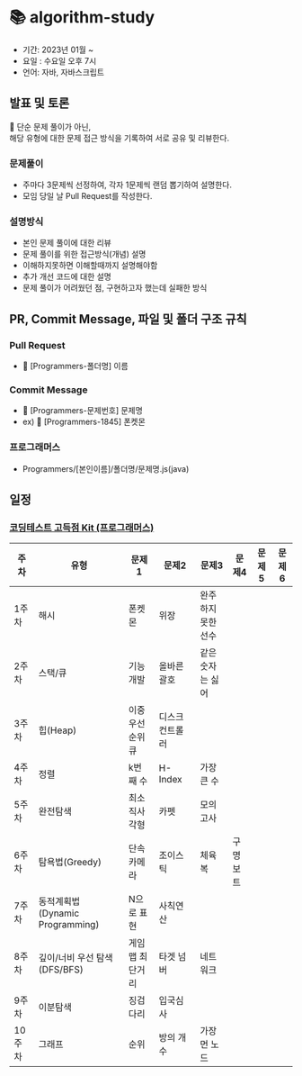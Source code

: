 # 📚 algorithm-study
- 기간: 2023년 01월 ~
- 요일 : 수요일 오후 7시
- 언어: 자바, 자바스크립트


## 발표 및 토론
🚨 단순 문제 풀이가 아닌,   
해당 유형에 대한 문제 접근 방식을 기록하여 서로 공유 및 리뷰한다.

### 문제풀이
- 주마다 3문제씩 선정하여, 각자 1문제씩 랜덤 뽑기하여 설명한다.
- 모임 당일 날 Pull Request를 작성한다.

### 설명방식
- 본인 문제 풀이에 대한 리뷰 
- 문제 풀이를 위한 접근방식(개념) 설명
- 이해하지못하면 이해할때까지 설명해야함
- 추가 개선 코드에 대한 설명 
- 문제 풀이가 어려웠던 점, 구현하고자 했는데 실패한 방식

## PR, Commit Message, 파일 및 폴더 구조 규칙
### Pull Request
- 📝 [Programmers-폴더명] 이름

### Commit Message
- 📝 [Programmers-문제번호] 문제명
- ex) 📝 [Programmers-1845] 폰켓몬

### 프로그래머스
- Programmers/[본인이름]/폴더명/문제명.js(java)


## 일정
### [코딩테스트 고득점 Kit (프로그래머스)](https://school.programmers.co.kr/learn/challenges?tab=algorithm_practice_kit)
| 주차 | 유형 | 문제1 | 문제2 | 문제3 | 문제4 | 문제5 | 문제6 |
| --- | --- | --- | --- | --- | --- | --- | --- |
| 1주차 | 해시 | 폰켓몬 | 위장 |완주하지 못한 선수 |
| 2주차 | 스택/큐 | 기능개발 | 올바른 괄호 | 같은 숫자는 싫어 |
| 3주차 | 힙(Heap) | 이중우선순위큐 | 디스크 컨트롤러 |
| 4주차 | 정렬 | k번째 수 | H-Index | 가장 큰 수 |
| 5주차 | 완전탐색 | 최소직사각형 | 카펫 | 모의고사 |
| 6주차 | 탐욕법(Greedy) | 단속카메라 | 조이스틱 | 체육복 | 구명보트 | 
| 7주차 | 동적계획법(Dynamic Programming) | N으로 표현 | 사칙연산 |
| 8주차 | 깊이/너비 우선 탐색(DFS/BFS) | 게임 맵 최단거리 | 타겟 넘버 | 네트워크 |
| 9주차 | 이분탐색  | 징검다리 | 입국심사 |
| 10주차 | 그래프 | 순위 | 방의 개수 | 가장 먼 노드 |
